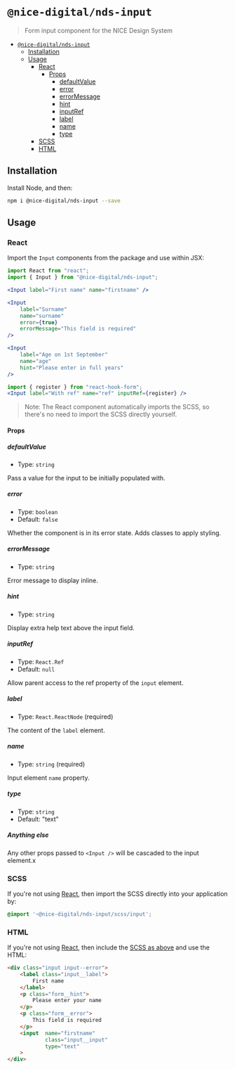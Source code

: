 # `@nice-digital/nds-input`

> Form input component for the NICE Design System

- [`@nice-digital/nds-input`](#nice-digitalnds-input)
	- [Installation](#installation)
	- [Usage](#usage)
		- [React](#react)
			- [Props](#props)
				- [defaultValue](#defaultValue)
				- [error](#error)
				- [errorMessage](#errormessage)
				- [hint](#hint)
				- [inputRef](#inputref)
				- [label](#label)
				- [name](#name)
				- [type](#type)
		- [SCSS](#scss)
		- [HTML](#html)

## Installation

Install Node, and then:

```sh
npm i @nice-digital/nds-input --save
```

## Usage

### React

Import the `Input` components from the package and use within JSX:

```jsx
import React from "react";
import { Input } from "@nice-digital/nds-input";

<Input label="First name" name="firstname" />

<Input
    label="Surname"
    name="surname"
    error={true}
    errorMessage="This field is required"
/>

<Input
    label="Age on 1st September"
    name="age"
    hint="Please enter in full years"
/>

import { register } from "react-hook-form";
<Input label="With ref" name="ref" inputRef={register} />

```

> Note: The React component automatically imports the SCSS, so there's no need to import the SCSS directly yourself.

#### Props

##### defaultValue

- Type: `string`

Pass a value for the input to be initially populated with.

##### error

- Type: `boolean`
- Default: `false`

Whether the component is in its error state. Adds classes to apply styling.

##### errorMessage

- Type: `string`

Error message to display inline.

##### hint

- Type: `string`

Display extra help text above the input field.

##### inputRef

- Type: `React.Ref`
- Default: `null`

Allow parent access to the ref property of the `input` element.

##### label

- Type: `React.ReactNode` (required)

The content of the `label` element.

##### name

- Type: `string` (required)

Input element `name` property.

##### type

- Type: `string`
- Default: "text"

##### Anything else

Any other props passed to `<Input />` will be cascaded to the input element.x

### SCSS

If you're not using [React](#react), then import the SCSS directly into your application by:

```scss
@import '~@nice-digital/nds-input/scss/input';
```

### HTML

If you're not using [React](#react), then include the [SCSS as above](#scss) and use the HTML:

```html
<div class="input input--error">
    <label class="input__label">
        First name
    </label>
    <p class="form__hint">
        Please enter your name
    </p>
    <p class="form__error">
        This field is required
    </p>
    <input  name="firstname" 
            class="input__input" 
            type="text"
    >
</div>
```

